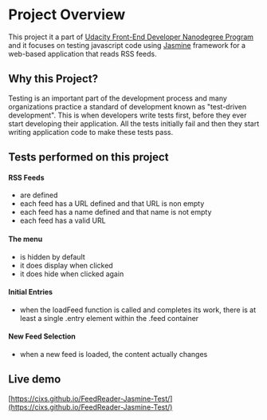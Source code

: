 # Project Overview

This project it a part of [Udacity Front-End Developer Nanodegree Program](https://udacity.com/course/front-end-web-developer-nanodegree--nd001) and it focuses on testing javascript code using [Jasmine](https://jasmine.github.io/) framework for a web-based application that reads RSS feeds. 

## Why this Project?

Testing is an important part of the development process and many organizations practice a standard of development known as "test-driven development". This is when developers write tests first, before they ever start developing their application. All the tests initially fail and then they start writing application code to make these tests pass.


## Tests performed on this project

#### RSS Feeds

* are defined
* each feed has a URL defined and that URL is non empty
* each feed has a name defined and that name is not empty
* each feed has a valid URL

#### The menu

* is hidden by default
* it does display when clicked
* it does hide when clicked again

#### Initial Entries

* when the loadFeed function is called and completes its work, there is at least a single .entry element within the .feed container

#### New Feed Selection

* when a new feed is loaded, the content actually changes


## Live demo

[https://cixs.github.io/FeedReader-Jasmine-Test/](https://cixs.github.io/FeedReader-Jasmine-Test/)

